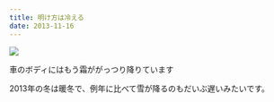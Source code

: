 ```yaml
---
title: 明け方は冷える
date: 2013-11-16
---
```


![](https://img.xar.sh/21093481591_2bd4bca758_b.jpg)

車のボディにはもう霜ががっつり降りています

2013年の冬は暖冬で、例年に比べて雪が降るのもだいぶ遅いみたいです。
